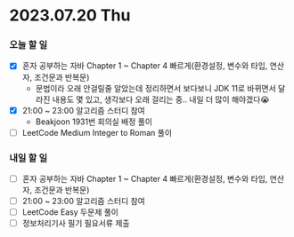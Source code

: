 # 2023.07.20 Thu

### 오늘 할 일

* [x] 혼자 공부하는 자바 Chapter 1 ~ Chapter 4 빠르게(환경설정, 변수와 타입, 연산자, 조건문과 반복문)
  - 문법이라 오래 안걸릴줄 알았는데 정리하면서 보다보니 JDK 11로 바뀌면서 달라진 내용도 몇 있고, 생각보다 오래 걸리는 중.. 내일 더 많이 해야겠다😭 
* [x] 21:00 ~ 23:00 알고리즘 스터디 참여
  -  Beakjoon 1931번 회의실 배정 풀이
* [ ] LeetCode Medium Integer to Roman 풀이

### 내일 할 일
* [ ] 혼자 공부하는 자바 Chapter 1 ~ Chapter 4 빠르게(환경설정, 변수와 타입, 연산자, 조건문과 반복문)
* [ ] 21:00 ~ 23:00 알고리즘 스터디 참여
* [ ] LeetCode Easy 두문제 풀이
* [ ] 정보처리기사 필기 필요서류 제출